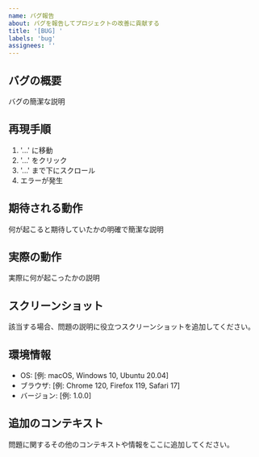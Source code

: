```yaml
---
name: バグ報告
about: バグを報告してプロジェクトの改善に貢献する
title: '[BUG] '
labels: 'bug'
assignees: ''
---
```


## バグの概要
バグの簡潔な説明

## 再現手順
1. '...' に移動
2. '...' をクリック
3. '...' まで下にスクロール
4. エラーが発生

## 期待される動作
何が起こると期待していたかの明確で簡潔な説明

## 実際の動作
実際に何が起こったかの説明

## スクリーンショット
該当する場合、問題の説明に役立つスクリーンショットを追加してください。

## 環境情報
- OS: [例: macOS, Windows 10, Ubuntu 20.04]
- ブラウザ: [例: Chrome 120, Firefox 119, Safari 17]
- バージョン: [例: 1.0.0]

## 追加のコンテキスト
問題に関するその他のコンテキストや情報をここに追加してください。
